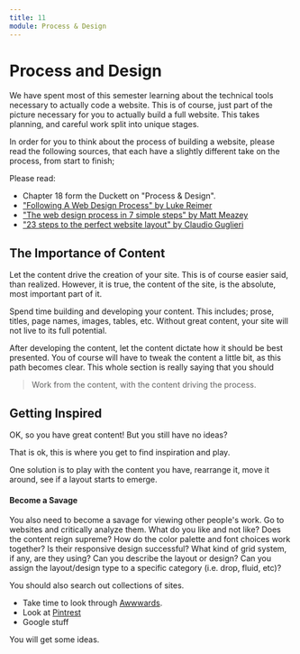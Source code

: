 ```yaml
---
title: 11
module: Process & Design
---
```


# Process and Design

We have spent most of this semester learning about the technical tools necessary to actually code a website. This is of course, just part of the picture necessary for you to actually build a full website. This takes planning, and careful work split into unique stages.

In order for you to think about the process of building a website, please read the following sources, that each have a slightly different take on the process, from start to finish;

Please read:

- Chapter 18 form the Duckett on "Process & Design".
- ["Following A Web Design Process" by Luke Reimer](https://www.smashingmagazine.com/2011/06/following-a-web-design-process/)
- ["The web design process in 7 simple steps" by Matt Meazey](https://webflow.com/blog/the-web-design-process-in-7-simple-steps)
- ["23 steps to the perfect website layout" by Claudio Guglieri](http://www.creativebloq.com/web-design/steps-perfect-website-layout-812625)


## The Importance of Content

Let the content drive the creation of your site. This is of course easier said, than realized. However, it is true, the content of the site, is the absolute, most important part of it.

Spend time building and developing your content. This includes; prose, titles, page names, images, tables, etc. Without great content, your site will not live to its full potential.

After developing the content, let the content dictate how it should be best presented. You of course will have to tweak the content a little bit, as this path becomes clear. This whole section is really saying that you should

> Work from the content, with the content driving the process.

## Getting Inspired

OK, so you have great content! But you still have no ideas?

That is ok, this is where you get to find inspiration and play.

One solution is to play with the content you have, rearrange it, move it around, see if a layout starts to emerge.

#### Become a Savage

You also need to become a savage for viewing other people's work. Go to websites and critically analyze them. What do you like and not like? Does the content reign supreme? How do the color palette and font choices work together? Is their responsive design successful? What kind of grid system, if any, are they using? Can you describe the layout or design? Can you assign the layout/design type to a specific category (i.e. drop, fluid, etc)?

You should also search out collections of sites.

- Take time to look through [Awwwards](https://www.awwwards.com).
- Look at [Pintrest](https://www.pinterest.com/explore/web-design-layouts/?lp=true)
- Google stuff

You will get some ideas. 
